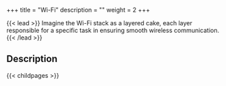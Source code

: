 +++
title = "Wi-Fi"
description = ""
weight = 2
+++


{{< lead >}}
Imagine the Wi-Fi stack as a layered cake, each layer responsible for a specific task in ensuring smooth wireless communication.
{{< /lead >}}

## Description


{{< childpages >}}